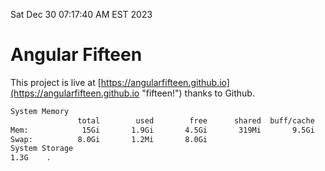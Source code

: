 Sat Dec 30 07:17:40 AM EST 2023

# Angular Fifteen


This project is live at [https://angularfifteen.github.io](https://angularfifteen.github.io "fifteen!") thanks to Github.

```bash
System Memory
               total        used        free      shared  buff/cache   available
Mem:            15Gi       1.9Gi       4.5Gi       319Mi       9.5Gi        13Gi
Swap:          8.0Gi       1.2Mi       8.0Gi
System Storage
1.3G	.
```
```bash
